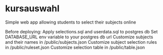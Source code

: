 # kursauswahl
Simple web app allowing students to select their subjects online

Before deploying:
Apply selections.sql and userdata.sql to postgres db
Set DATABASE_URL env variable to your postgres db url
Customize subjects and their names in /public/subjects.json
Customize subject selection rules in /public/ruleset.json
Customize selection table in /public/table.json
